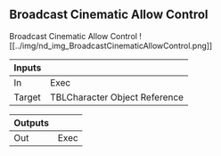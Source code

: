 ## Broadcast Cinematic Allow Control
Broadcast Cinematic Allow Control
![[../img/nd_img_BroadcastCinematicAllowControl.png]]

|Inputs||
|--|--|
| In | Exec |
| Target | TBLCharacter Object Reference |

|Outputs||
|--|--|
| Out | Exec |
